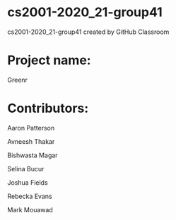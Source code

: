 # cs2001-2020_21-group41
cs2001-2020_21-group41 created by GitHub Classroom 

# Project name: 

Greenr

# Contributors:

Aaron Patterson

Avneesh Thakar

Bishwasta Magar

Selina Bucur

Joshua Fields

Rebecka Evans

Mark Mouawad
